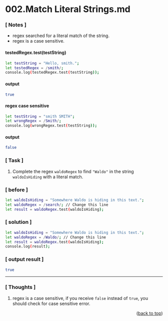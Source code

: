 <a name="topage"></a>

# 002.Match Literal Strings.md

### [ Notes ]

  * regex searched for a literal match of the string.
  * regex is a case sensitive.

#### testedRegex.test(testString)

```sh
let testString = "Hello, smith.";
let testedRegex = /smith/;
console.log(testedRegex.test(testString));
```

#### output
```sh
true
```

#### regex case sensitive

```sh
let testString = "smith SMITH";
let wrongRegex = /Smith/;
console.log(wrongRegex.test(testString));
```

#### output
```sh
false
```

### [ Task ]
  1. Complete the regex `waldoRegex` to find `"Waldo"` in the string `waldoIsHiding` with a literal match.


### [ before ]

```sh
let waldoIsHiding = "Somewhere Waldo is hiding in this text.";
let waldoRegex = /search/; // Change this line
let result = waldoRegex.test(waldoIsHiding);
```

### [ solution ]

```sh
let waldoIsHiding = "Somewhere Waldo is hiding in this text.";
let waldoRegex = /Waldo/; // Change this line
let result = waldoRegex.test(waldoIsHiding);
console.log(result);
```

### [ output result ]

```sh
true
```

-----

### [ Thoughts ]

  1. regex is a case sensitive, if you receive `false` instead of `true`, you should check for case sensitive error.
  
<p align="right">(<a href="#topage">back to top</a>)</p>
<br/>
<br/>
